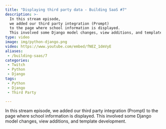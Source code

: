 ```yaml
---
title: "Displaying third party data - Building SaaS #7"
description: >-
  In this stream episode,
  we added our third party integration (Prompt)
  to the page where school information is displayed.
  This involved some Django model changes, view additions, and template development.
type: video
image: img/python-django.png
video: https://www.youtube.com/embed/fNEZ_1dmVyE
aliases:
 - /building-saas/7
categories:
 - Twitch
 - Python
 - Django
tags:
 - Python
 - Django
 - Third Party

---
```


In this stream episode,
we added our third party integration (Prompt)
to the page where school information is displayed.
This involved some Django model changes, view additions, and template development.
